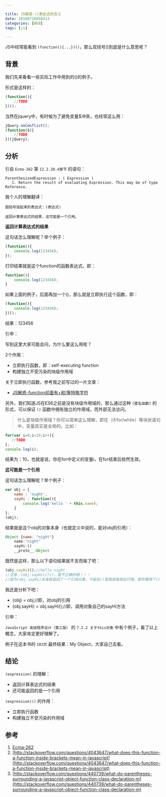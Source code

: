 ```yaml
---

title: JS解惑-()表达式的含义
date: 20160716050413
categories: [WEB]
tags: [js]

---
```


JS中经常能看到 `(function(){...})()`，那么双括号()到底是什么意思呢？

## 背景

我们先来看看一些实际工作中用到的()的例子。

形式是这样的：

```js
(function(){
    //TODO
})();
```

当然在jquery中，有时候为了避免变量$冲突，也经常这么用：

```js
jQuery.noConflict();
(function($){
    //TODO
})(jQuery);
```

## 分析


引自 `Ecma-262` 第 `12.2.10.4章节` 的语句：

```
ParenthesizedExpression : ( Expression ) 
   1. Return the result of evaluating Expression. This may be of type Reference.
```

我个人的理解翻译：

```
圆括号括起来的表达式：(表达式)

返回计算表达式的结果，这可能是一个引用。
```

**返回计算表达式的结果**

这句话怎么理解呢？举个例子：

```js
(function(){
    console.log(123456);
});
```

打印结果就是这个function的函数表达式，即：

```js
function(){
    console.log(123456);
}
```

如果上面的例子，后面再加一个()，那么就是立即执行这个函数，即：

```js
(function(){
    console.log(123456);
})();
```

结果：123456

引申：

写到这里大家可能会问，为什么要这么用呢？

2个作用：

* 立即执行函数，即：self-executing function
* 构建独立不受污染的块级作用域

关于立即执行函数，参考我之前写过的一片文章：

* [JS解惑-function前面有+和!等特殊字符](http://www.night123.com/2016/night-js-disabuse-function/)

另外，我们知道JS在ES6之前是没有块级作用域的，那么通过这种 `(匿名函数)` 的形式，可以保证 `()` 函数中拥有独立的作用域，而外部无法访问。

> 什么是块级作用域？你可以简单这么理解，即在（if/for/while）等块状语句中，变量其实是全局的。比如：

```js
for(var i=0;i<10;i++){
   //TODO
};
console.log(i);
```

结果为：10，也就是说，你在for中定义的变量i，在for结束后依然生效。


**这可能是一个引用**

这句话怎么理解呢？举个例子：

```js
var obj = {
    name : 'night',
    sayHi : function(){
        console.log('hello ' + this.name);
    }
};
(obj);
```

结果就是这个obj的对象本身（也就定义中说的，是对obj的引用）：

```js
Object {name: "night"}
    name:"night"
    sayHi:()
    __proto__:Object
```

既然是这样，那么以下语句结果就不言而喻了吧：

```js
(obj.sayHi)();//hello night
//注意：(obj.sayHi())()，是不正确的哦！！！
//因为(obj.sayHi)本身就返回了一个引用对象，不能在()里面直接就运行哦，那你要两个()就没用了。
```

我还是分析下吧：

* (obj) = obj;//即，对obj的引用
* (obj.sayHi) = obj.sayHi();//即，调用对象自己的sayHi方法

引申：

`JavaScript 高级程序设计（第三版）` 的 `7.2.2 关于this对象` 中有个例子，看了以上概念，大家肯定更好理解了。

例子在这本书的 `183页` 最终结果：My Object，大家自己去看。

## 结论

`(expression)` 的理解：

* 返回计算表达式的结果
* 还可能返回的是一个引用

`(expression)()` 的作用：

* 立即执行函数
* 构建独立不受污染的作用域

## 参考

1. [Ecma-262](http://www.ecma-international.org/publications/files/ECMA-ST/Ecma-262.pdf)
1. [http://stackoverflow.com/questions/4043647/what-does-this-function-a-function-inside-brackets-mean-in-javascript](http://stackoverflow.com/questions/4043647/what-does-this-function-a-function-inside-brackets-mean-in-javascript)
1. [http://stackoverflow.com/questions/440739/what-do-parentheses-surrounding-a-javascript-object-function-class-declaration-m](http://stackoverflow.com/questions/440739/what-do-parentheses-surrounding-a-javascript-object-function-class-declaration-m)

